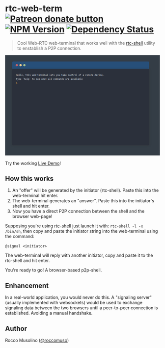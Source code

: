 # rtc-web-term <span class="badge-patreon"><a href="https://patreon.com/roccomuso" title="Donate to this project using Patreon"><img src="https://img.shields.io/badge/patreon-donate-yellow.svg" alt="Patreon donate button" /></a></span> [![NPM Version](https://img.shields.io/npm/v/rtc-web-term.svg)](https://www.npmjs.com/package/rtc-web-term) [![Dependency Status](https://david-dm.org/roccomuso/rtc-web-term.png)](https://david-dm.org/roccomuso/rtc-web-term)

> Cool Web-RTC web-terminal that works well with the [rtc-shell](https://github.com/roccomuso/rtc-shell) utility to enstablish a P2P connection.

![img](demo.png)

Try the working [Live Demo](https://roccomuso.github.io/rtc-web-term/)!

## How this works

1. An "offer" will be generated by the initiator (rtc-shell). Paste this into the web-terminal hit enter.
2. The web-terminal generates an "answer". Paste this into the initiator's shell and hit enter.
3. Now you have a direct P2P connection between the shell and the browser web-page!

Supposing you're using [rtc-shell](https://github.com/roccomuso/rtc-shell) just launch it with: `rtc-shell -l -x /bin/sh`, then copy and paste the initiator string into the web-terminal using the command:

`@signal <initiator>`

The web-terminal will reply with another initiator, copy and paste it to the rtc-shell and hit enter.

You're ready to go! A browser-based p2p-shell.

## Enhancement

In a real-world application, you would never do this.
A "signaling server" (usually implemented with websockets) would be used to exchange signaling data between the two browsers until a peer-to-peer connection is established.
Avoiding a manual handshake.

## Author

Rocco Musolino ([@roccomuso](https://twitter.com/roccomuso))

